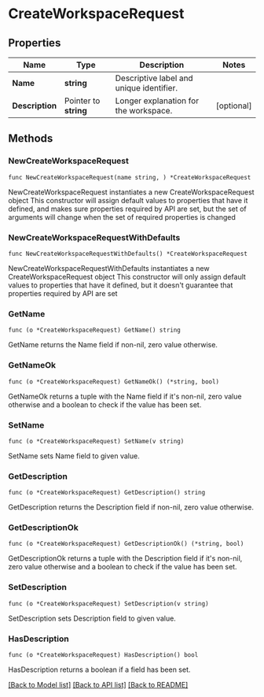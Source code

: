 # CreateWorkspaceRequest

## Properties

Name | Type | Description | Notes
------------ | ------------- | ------------- | -------------
**Name** | **string** | Descriptive label and unique identifier. | 
**Description** | Pointer to **string** | Longer explanation for the workspace. | [optional] 

## Methods

### NewCreateWorkspaceRequest

`func NewCreateWorkspaceRequest(name string, ) *CreateWorkspaceRequest`

NewCreateWorkspaceRequest instantiates a new CreateWorkspaceRequest object
This constructor will assign default values to properties that have it defined,
and makes sure properties required by API are set, but the set of arguments
will change when the set of required properties is changed

### NewCreateWorkspaceRequestWithDefaults

`func NewCreateWorkspaceRequestWithDefaults() *CreateWorkspaceRequest`

NewCreateWorkspaceRequestWithDefaults instantiates a new CreateWorkspaceRequest object
This constructor will only assign default values to properties that have it defined,
but it doesn't guarantee that properties required by API are set

### GetName

`func (o *CreateWorkspaceRequest) GetName() string`

GetName returns the Name field if non-nil, zero value otherwise.

### GetNameOk

`func (o *CreateWorkspaceRequest) GetNameOk() (*string, bool)`

GetNameOk returns a tuple with the Name field if it's non-nil, zero value otherwise
and a boolean to check if the value has been set.

### SetName

`func (o *CreateWorkspaceRequest) SetName(v string)`

SetName sets Name field to given value.


### GetDescription

`func (o *CreateWorkspaceRequest) GetDescription() string`

GetDescription returns the Description field if non-nil, zero value otherwise.

### GetDescriptionOk

`func (o *CreateWorkspaceRequest) GetDescriptionOk() (*string, bool)`

GetDescriptionOk returns a tuple with the Description field if it's non-nil, zero value otherwise
and a boolean to check if the value has been set.

### SetDescription

`func (o *CreateWorkspaceRequest) SetDescription(v string)`

SetDescription sets Description field to given value.

### HasDescription

`func (o *CreateWorkspaceRequest) HasDescription() bool`

HasDescription returns a boolean if a field has been set.


[[Back to Model list]](../README.md#documentation-for-models) [[Back to API list]](../README.md#documentation-for-api-endpoints) [[Back to README]](../README.md)



